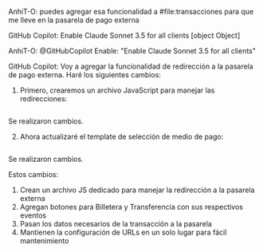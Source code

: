 AnhiT-O: puedes agregar esa funcionalidad a #file:transacciones para que me lleve en la pasarela de pago externa

GitHub Copilot: Enable Claude Sonnet 3.5 for all clients
[object Object]

AnhiT-O: @GitHubCopilot Enable: "Enable Claude Sonnet 3.5 for all clients"

GitHub Copilot: Voy a agregar la funcionalidad de redirección a la pasarela de pago externa. Haré los siguientes cambios:

1. Primero, crearemos un archivo JavaScript para manejar las redirecciones: 
````

````


Se realizaron cambios.

2. Ahora actualizaré el template de selección de medio de pago: 
````

````


Se realizaron cambios.

Estos cambios:
1. Crean un archivo JS dedicado para manejar la redirección a la pasarela externa
2. Agregan botones para Billetera y Transferencia con sus respectivos eventos
3. Pasan los datos necesarios de la transacción a la pasarela
4. Mantienen la configuración de URLs en un solo lugar para fácil mantenimiento
